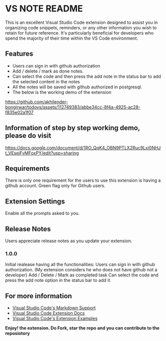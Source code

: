 # VS NOTE README

This is an excellent Visual Studio Code extension designed to assist you in organizing code snippets, reminders, or any other information you wish to retain for future reference. It's particularly beneficial for developers who spend the majority of their time within the VS Code environment.

## Features
- Users can sign in with github authorization
- Add / delete / mark as done notes.
- Can select the code and then press the add note in the status bar to add the selected content in the notes
- All the notes will be saved with github authorized in postgresql.
- The below is the working demo of the extension
  

https://github.com/akhilender-bongirwar/todovs/assets/112749383/abbe34cc-8f4a-4925-ac28-f835e02a1f07

 



## Information of step by step working demo, please do visit 
https://docs.google.com/document/d/1RO_QqK4_OBN9PTLX2Ruc9Lxi0NHJt_VEsejFvMFoxPY/edit?usp=sharing


## Requirements

There is only one requirement for the users to use this extension is having a github account.
Green flag only for Github users.

## Extension Settings
Enable all the prompts asked to you.

## Release Notes

Users appreciate release notes as you update your extension.

### 1.0.0
Initial realease having all the functionalities: 
Users can sign in with github authorization. (My extension considers he who does not have github not a developer)
Add / Delete / Mark as completed task
Can select the code and press the add note option in the status bar to add it.


## For more information

* [Visual Studio Code's Markdown Support](http://code.visualstudio.com/docs/languages/markdown)
* [Visual Studio Code Extension Docs]([http://code.visualstudio.com/docs/languages/markdown](https://code.visualstudio.com/api/get-started/your-first-extension))
* [Visual Studio Code's Extension Examples]([http://code.visualstudio.com/docs/languages/markdown](https://github.com/microsoft/vscode-extension-samples)https://github.com/microsoft/vscode-extension-samples)

**Enjoy! the extension. Do Fork, star the repo and you can contribute to the reposiotory**
